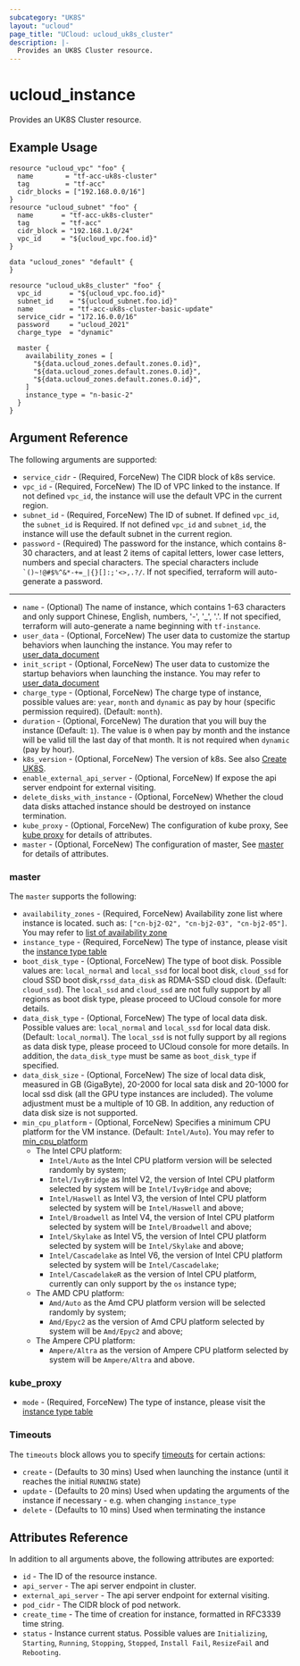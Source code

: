 ```yaml
---
subcategory: "UK8S"
layout: "ucloud"
page_title: "UCloud: ucloud_uk8s_cluster"
description: |-
  Provides an UK8S Cluster resource.
---
```


# ucloud_instance

Provides an UK8S Cluster resource.

## Example Usage

```hcl
resource "ucloud_vpc" "foo" {
  name        = "tf-acc-uk8s-cluster"
  tag         = "tf-acc"
  cidr_blocks = ["192.168.0.0/16"]
}
resource "ucloud_subnet" "foo" {
  name       = "tf-acc-uk8s-cluster"
  tag        = "tf-acc"
  cidr_block = "192.168.1.0/24"
  vpc_id     = "${ucloud_vpc.foo.id}"
}

data "ucloud_zones" "default" {
}

resource "ucloud_uk8s_cluster" "foo" {
  vpc_id       = "${ucloud_vpc.foo.id}"
  subnet_id    = "${ucloud_subnet.foo.id}"
  name         = "tf-acc-uk8s-cluster-basic-update"
  service_cidr = "172.16.0.0/16"
  password     = "ucloud_2021"
  charge_type  = "dynamic"

  master {
    availability_zones = [
      "${data.ucloud_zones.default.zones.0.id}",
      "${data.ucloud_zones.default.zones.0.id}",
      "${data.ucloud_zones.default.zones.0.id}",
    ]
    instance_type = "n-basic-2"
  }
}
```

## Argument Reference

The following arguments are supported:

* `service_cidr` - (Required, ForceNew) The CIDR block of k8s service.
* `vpc_id` - (Required, ForceNew) The ID of VPC linked to the instance. If not defined `vpc_id`, the instance will use the default VPC in the current region.
* `subnet_id` - (Required, ForceNew) The ID of subnet. If defined `vpc_id`, the `subnet_id` is Required. If not defined `vpc_id` and `subnet_id`, the instance will use the default subnet in the current region.
* `password` - (Required) The password for the instance, which contains 8-30 characters, and at least 2 items of capital letters, lower case letters, numbers and special characters. The special characters include <code>`()~!@#$%^&*-+=_|{}\[]:;'<>,.?/</code>. If not specified, terraform will auto-generate a password.
  
---

* `name` - (Optional) The name of instance, which contains 1-63 characters and only support Chinese, English, numbers, '-', '_', '.'. If not specified, terraform will auto-generate a name beginning with `tf-instance`.
* `user_data` - (Optional, ForceNew) The user data to customize the startup behaviors when launching the instance. You may refer to [user_data_document](https://docs.ucloud.cn/uhost/guide/metadata/userdata)
* `init_script` - (Optional, ForceNew) The user data to customize the startup behaviors when launching the instance. You may refer to [user_data_document](https://docs.ucloud.cn/uhost/guide/metadata/userdata)
* `charge_type` - (Optional, ForceNew) The charge type of instance, possible values are: `year`, `month` and `dynamic` as pay by hour (specific permission required). (Default: `month`).
* `duration` - (Optional, ForceNew) The duration that you will buy the instance (Default: `1`). The value is `0` when pay by month and the instance will be valid till the last day of that month. It is not required when `dynamic` (pay by hour).
* `k8s_version` - (Optional, ForceNew) The version of k8s. See also [Create UK8S](https://console.ucloud.cn/uk8s/create).
* `enable_external_api_server` - (Optional, ForceNew) If expose the api server endpoint for external visiting.
* `delete_disks_with_instance` - (Optional, ForceNew) Whether the cloud data disks attached instance should be destroyed on instance termination.
* `kube_proxy` - (Optional, ForceNew) The configuration of kube proxy, See [kube proxy](#kube_proxy) for details of attributes.
* `master` - (Optional, ForceNew) The configuration of master, See [master](#master) for details of attributes.

### master

The `master` supports the following:

* `availability_zones` - (Required, ForceNew) Availability zone list where instance is located. such as: `["cn-bj2-02", "cn-bj2-03", "cn-bj2-05"]`. You may refer to [list of availability zone](https://docs.ucloud.cn/api/summary/regionlist)
* `instance_type` - (Required, ForceNew) The type of instance, please visit the [instance type table](https://docs.ucloud.cn/terraform/specification/instance)
* `boot_disk_type` - (Optional, ForceNew) The type of boot disk. Possible values are: `local_normal` and `local_ssd` for local boot disk, `cloud_ssd` for cloud SSD boot disk,`rssd_data_disk` as RDMA-SSD cloud disk. (Default: `cloud_ssd`). The `local_ssd` and `cloud_ssd` are not fully support by all regions as boot disk type, please proceed to UCloud console for more details.
* `data_disk_type` - (Optional, ForceNew) The type of local data disk. Possible values are: `local_normal` and `local_ssd` for local data disk. (Default: `local_normal`). The `local_ssd` is not fully support by all regions as data disk type, please proceed to UCloud console for more details. In addition, the `data_disk_type` must be same as `boot_disk_type` if specified.
* `data_disk_size` - (Optional, ForceNew) The size of local data disk, measured in GB (GigaByte), 20-2000 for local sata disk and 20-1000 for local ssd disk (all the GPU type instances are included). The volume adjustment must be a multiple of 10 GB. In addition, any reduction of data disk size is not supported.
* `min_cpu_platform` - (Optional, ForceNew) Specifies a minimum CPU platform for the VM instance. (Default: `Intel/Auto`). You may refer to [min_cpu_platform](https://docs.ucloud.cn/uhost/introduction/uhost/type_new)
    - The Intel CPU platform:
        - `Intel/Auto` as the Intel CPU platform version will be selected randomly by system;
        - `Intel/IvyBridge` as Intel V2, the version of Intel CPU platform selected by system will be `Intel/IvyBridge` and above;
        - `Intel/Haswell` as Intel V3,  the version of Intel CPU platform selected by system will be `Intel/Haswell` and above;
        - `Intel/Broadwell` as Intel V4, the version of Intel CPU platform selected by system will be `Intel/Broadwell` and above;
        - `Intel/Skylake` as Intel V5, the version of Intel CPU platform selected by system will be `Intel/Skylake` and above;
        - `Intel/Cascadelake` as Intel V6, the version of Intel CPU platform selected by system will be `Intel/Cascadelake`;
        - `Intel/CascadelakeR` as the version of Intel CPU platform, currently can only support by the `os` instance type;
    - The AMD CPU platform:
        - `Amd/Auto` as the Amd CPU platform version will be selected randomly by system;
        - `Amd/Epyc2` as the version of Amd CPU platform selected by system will be `Amd/Epyc2` and above;
    - The Ampere CPU platform:
        - `Ampere/Altra` as the version of Ampere CPU platform selected by system will be `Ampere/Altra` and above.

### kube_proxy

* `mode` - (Required, ForceNew) The type of instance, please visit the [instance type table](https://docs.ucloud.cn/terraform/specification/instance)

### Timeouts

The `timeouts` block allows you to specify [timeouts](https://www.terraform.io/docs/configuration/resources.html#timeouts) for certain actions:

* `create` - (Defaults to 30 mins) Used when launching the instance (until it reaches the initial `RUNNING` state)
* `update` - (Defaults to 20 mins) Used when updating the arguments of the instance if necessary  - e.g. when changing `instance_type`
* `delete` - (Defaults to 10 mins) Used when terminating the instance

## Attributes Reference

In addition to all arguments above, the following attributes are exported:

* `id` - The ID of the resource instance.
* `api_server` - The api server endpoint in cluster.
* `external_api_server` - The api server endpoint for external visiting.
* `pod_cidr` - The CIDR block of pod network.
* `create_time` - The time of creation for instance, formatted in RFC3339 time string.
* `status` - Instance current status. Possible values are `Initializing`, `Starting`, `Running`, `Stopping`, `Stopped`, `Install Fail`, `ResizeFail` and `Rebooting`.
